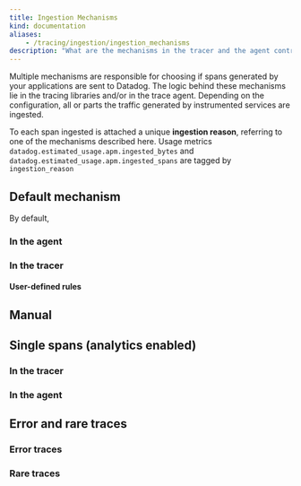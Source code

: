 ```yaml
---
title: Ingestion Mechanisms
kind: documentation
aliases:
    - /tracing/ingestion/ingestion_mechanisms
description: "What are the mechanisms in the tracer and the agent controlling the trace ingestion"
---
```


Multiple mechanisms are responsible for choosing if spans generated by your applications are sent to Datadog. The logic behind these mechanisms lie in the tracing libraries and/or in the trace agent. Depending on the configuration, all or parts the traffic generated by instrumented services are ingested.

To each span ingested is attached a unique **ingestion reason**, referring to one of the mechanisms described here. Usage metrics `datadog.estimated_usage.apm.ingested_bytes` and `datadog.estimated_usage.apm.ingested_spans` are tagged by `ingestion_reason`

## Default mechanism

By default,

### In the agent

### In the tracer

#### User-defined rules

## Manual

## Single spans (analytics enabled)

### In the tracer

### In the agent

## Error and rare traces

### Error traces

### Rare traces
